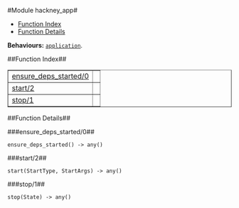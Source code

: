 

#Module hackney_app#
* [Function Index](#index)
* [Function Details](#functions)


__Behaviours:__ [`application`](application.md).<a name="index"></a>

##Function Index##


<table width="100%" border="1" cellspacing="0" cellpadding="2" summary="function index"><tr><td valign="top"><a href="#ensure_deps_started-0">ensure_deps_started/0</a></td><td></td></tr><tr><td valign="top"><a href="#start-2">start/2</a></td><td></td></tr><tr><td valign="top"><a href="#stop-1">stop/1</a></td><td></td></tr></table>


<a name="functions"></a>

##Function Details##

<a name="ensure_deps_started-0"></a>

###ensure_deps_started/0##


`ensure_deps_started() -> any()`

<a name="start-2"></a>

###start/2##


`start(StartType, StartArgs) -> any()`

<a name="stop-1"></a>

###stop/1##


`stop(State) -> any()`

